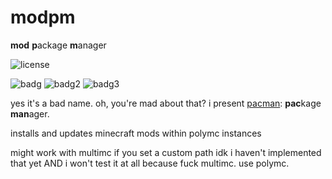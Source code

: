 # modpm
**mod** **p**ackage **m**anager

![license](https://img.shields.io/badge/license-NPOSL--3.0-brightgreen?style=for-the-badge)

![badg](https://img.shields.io/badge/made%20in-rust-orange?style=for-the-badge&icon=rust) ![badg2](https://img.shields.io/badge/who-cares-purple?style=for-the-badge) ![badg3](https://img.shields.io/badge/i%20don't%20play-minecraft-green?style=for-the-badge)

yes it's a bad name. oh, you're mad about that? i present [pacman](https://wiki.archlinux.org/title/Pacman): **pac**kage **man**ager.

installs and updates minecraft mods within polymc instances

might work with multimc if you set a custom path idk i haven't implemented that yet AND i won't test it at all because fuck multimc. use polymc.
